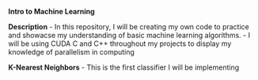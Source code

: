 ****Intro to Machine Learning****

**Description**
	- In this repository, I will be creating my own code to practice and showacse my understanding of basic machine learning algorithms.
	- I will be using CUDA C and C++ throughout my projects to display my knowledge of parallelism in computing


**K-Nearest Neighbors**
	- This is the first classifier I will be implementing
